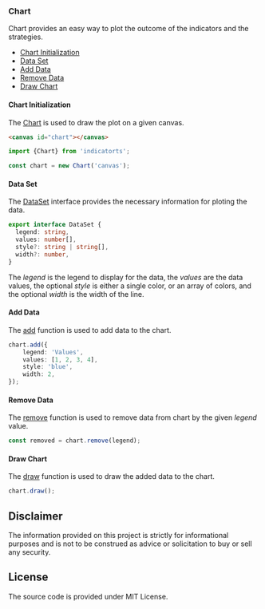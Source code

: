 ### Chart

Chart provides an easy way to plot the outcome of the indicators and the strategies.

- [Chart Initialization](#chart-initialization)
- [Data Set](#data-set)
- [Add Data](#add-data)
- [Remove Data](#remove-data)
- [Draw Chart](#draw-chart)

#### Chart Initialization

The [Chart](./chart.ts) is used to draw the plot on a given canvas.

```HTML
<canvas id="chart"></canvas>
```

```TypeScript
import {Chart} from 'indicatorts';

const chart = new Chart('canvas');
```

#### Data Set

The [DataSet](./chart.ts) interface provides the necessary information for ploting the data.

```TypeScript
export interface DataSet {
  legend: string,
  values: number[],
  style?: string | string[],
  width?: number,
}
```

The _legend_ is the legend to display for the data, the _values_ are the data values, the optional _style_ is either a single color, or an array of colors, and the optional _width_ is the width of the line.

#### Add Data

The [add](./chart.ts) function is used to add data to the chart.

```TypeScript
chart.add({
    legend: 'Values',
    values: [1, 2, 3, 4],
    style: 'blue',
    width: 2,
});
```

#### Remove Data

The [remove](./chart.ts) function is used to remove data from chart by the given _legend_ value.

```TypeScript
const removed = chart.remove(legend);
```

#### Draw Chart

The [draw](./chart.ts) function is used to draw the added data to the chart.

```TypeScript
chart.draw();
```

## Disclaimer

The information provided on this project is strictly for informational purposes and is not to be construed as advice or solicitation to buy or sell any security.

## License

The source code is provided under MIT License.
